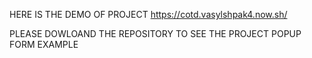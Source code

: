 HERE IS THE DEMO OF PROJECT https://cotd.vasylshpak4.now.sh/

PLEASE DOWLOAND THE REPOSITORY TO SEE THE PROJECT
POPUP FORM EXAMPLE
